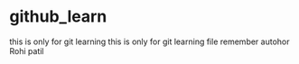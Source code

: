 # github_learn
this is only for git learning
this is only for git learning file remember
autohor Rohi patil

